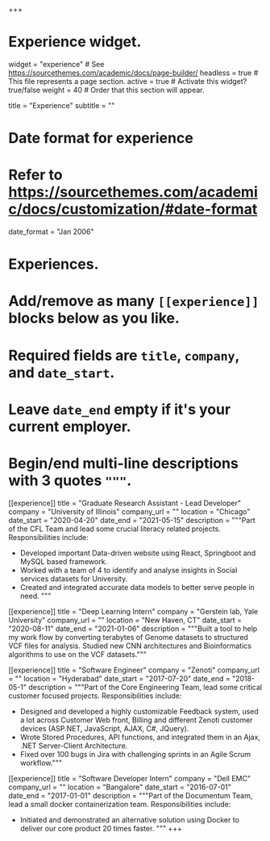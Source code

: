 +++
# Experience widget.
widget = "experience"  # See https://sourcethemes.com/academic/docs/page-builder/
headless = true  # This file represents a page section.
active = true  # Activate this widget? true/false
weight = 40  # Order that this section will appear.

title = "Experience"
subtitle = ""

# Date format for experience
#   Refer to https://sourcethemes.com/academic/docs/customization/#date-format
date_format = "Jan 2006"

# Experiences.
#   Add/remove as many `[[experience]]` blocks below as you like.
#   Required fields are `title`, `company`, and `date_start`.
#   Leave `date_end` empty if it's your current employer.
#   Begin/end multi-line descriptions with 3 quotes `"""`.
[[experience]]
  title = "Graduate Research Assistant - Lead Developer"
  company = "University of Illinois"
  company_url = ""
  location = "Chicago"
  date_start = "2020-04-20"
  date_end = "2021-05-15"
  description = """Part of the CFL Team and lead some crucial literacy related projects.
  Responsibilities include:
  
  * Developed important Data-driven website using React, Springboot and MySQL based framework.
  * Worked with a team of 4 to identify and analyse insights in Social services datasets for University.
  * Created and integrated accurate data models to better serve people in need.
  """

[[experience]]
  title = "Deep Learning Intern"
  company = "Gerstein lab, Yale University"
  company_url = ""
  location = "New Haven, CT"
  date_start = "2020-08-11"
  date_end = "2021-01-06"
  description = """Built a tool to help my work flow by converting terabytes of Genome datasets to structured VCF files for analysis. Studied new CNN architectures and Bioinformatics algorithms to use on the VCF datasets."""

[[experience]]
  title = "Software Engineer"
  company = "Zenoti"
  company_url = ""
  location = "Hyderabad"
  date_start = "2017-07-20"
  date_end = "2018-05-1"
  description = """Part of the Core Engineering Team, lead some critical customer focused projects.
  Responsibilities include:
  
  * Designed and developed a highly customizable Feedback system, used a lot across Customer Web front, Billing and different Zenoti customer devices (ASP.NET, JavaScript, AJAX, C#, JQuery).
  * Wrote Stored Procedures, API functions, and integrated them in an Ajax, .NET Server-Client Architecture.
  * Fixed over 100 bugs in Jira with challenging sprints in an Agile Scrum workflow."""

[[experience]]
  title = "Software Developer Intern"
  company = "Dell EMC"
  company_url = ""
  location = "Bangalore"
  date_start = "2016-07-01"
  date_end = "2017-01-01"
  description = """Part of the Documentum Team, lead a small docker containerization team.  Responsibilities include:
  
  * Initiated and demonstrated an alternative solution using Docker to deliver our core product 20 times faster. """
+++
